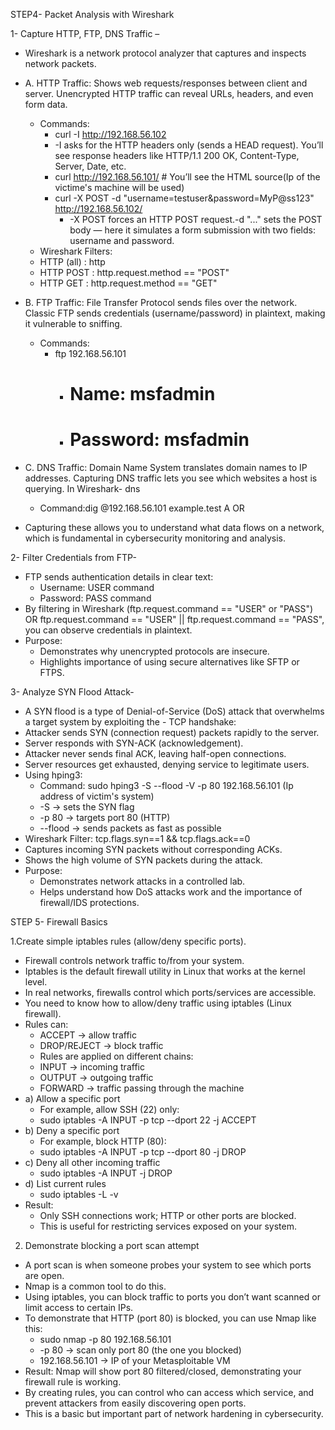 
STEP4-  Packet Analysis with Wireshark

1- Capture HTTP, FTP, DNS Traffic –

 - Wireshark is a network protocol analyzer that captures and inspects network packets.
  
 - A. HTTP Traffic: Shows web requests/responses between client and server. Unencrypted HTTP traffic can reveal URLs, headers, and even form data.
    - Commands:
        - curl -I http://192.168.56.102
         - -I asks for the HTTP headers only (sends a HEAD request). You’ll see response headers like HTTP/1.1 200 OK, Content-Type, Server, Date, etc.
        - curl http://192.168.56.101/   # You’ll see the HTML source(Ip of the victime's machine will be used)
        - curl -X POST -d "username=testuser&password=MyP@ss123" http://192.168.56.102/
           - -X POST forces an HTTP POST request.-d "..." sets the POST body — here it simulates a form submission with two fields: username and password.
    - Wireshark Filters:
     - HTTP (all) : http
     - HTTP POST : http.request.method == "POST"
     - HTTP GET : http.request.method == "GET"    

 - B. FTP Traffic: File Transfer Protocol sends files over the network. Classic FTP sends credentials (username/password) in plaintext, making it vulnerable to sniffing.
    - Commands:
       - ftp 192.168.56.101
         - # Name: msfadmin
         - # Password: msfadmin
 - C. DNS Traffic: Domain Name System translates domain names to IP addresses. Capturing DNS traffic lets you see which websites a host is querying. In Wireshark- dns
    - Command:dig @192.168.56.101 example.test A OR 
 - Capturing these allows you to understand what data flows on a network, which is fundamental in cybersecurity monitoring and analysis.

2- Filter Credentials from FTP-

 - FTP sends authentication details in clear text:
   - Username: USER command
   - Password: PASS command
 - By filtering in Wireshark (ftp.request.command == "USER" or "PASS") OR ftp.request.command == "USER" || ftp.request.command == "PASS", you can observe credentials in plaintext.
 - Purpose:
   - Demonstrates why unencrypted protocols are insecure.
   - Highlights importance of using secure alternatives like SFTP or FTPS.

3- Analyze SYN Flood Attack-

 - A SYN flood is a type of Denial-of-Service (DoS) attack that overwhelms a target system by exploiting the - TCP handshake:
 - Attacker sends SYN (connection request) packets rapidly to the server.
 - Server responds with SYN-ACK (acknowledgement).
 - Attacker never sends final ACK, leaving half-open connections.
 - Server resources get exhausted, denying service to legitimate users.
 - Using hping3:
    - Command: sudo hping3 -S --flood -V -p 80 192.168.56.101 (Ip address of victim's system)
    - -S → sets the SYN flag
    - -p 80 → targets port 80 (HTTP)
    - --flood → sends packets as fast as possible
 - Wireshark Filter: tcp.flags.syn==1 && tcp.flags.ack==0
 - Captures incoming SYN packets without corresponding ACKs.
 - Shows the high volume of SYN packets during the attack.
- Purpose:
  - Demonstrates network attacks in a controlled lab.
  - Helps understand how DoS attacks work and the importance of firewall/IDS protections.

STEP 5-   Firewall Basics

1.Create simple iptables rules (allow/deny specific ports).

- Firewall controls network traffic to/from your system.
- Iptables is the default firewall utility in Linux that works at the kernel level.
- In real networks, firewalls control which ports/services are accessible.
- You need to know how to allow/deny traffic using iptables (Linux firewall).
- Rules can:
   - ACCEPT → allow traffic
   - DROP/REJECT → block traffic
   - Rules are applied on different chains:
   - INPUT → incoming traffic
   - OUTPUT → outgoing traffic
   - FORWARD → traffic passing through the machine
- a) Allow a specific port
   - For example, allow SSH (22) only:
   - sudo iptables -A INPUT -p tcp --dport 22 -j ACCEPT
- b) Deny a specific port
   - For example, block HTTP (80):
   - sudo iptables -A INPUT -p tcp --dport 80 -j DROP
- c) Deny all other incoming traffic
   - sudo iptables -A INPUT -j DROP
- d) List current rules
   - sudo iptables -L -v
- Result:
   - Only SSH connections work; HTTP or other ports are blocked.
   - This is useful for restricting services exposed on your system.
   
2. Demonstrate blocking a port scan attempt

- A port scan is when someone probes your system to see which ports are open.
- Nmap is a common tool to do this.
- Using iptables, you can block traffic to ports you don’t want scanned or limit access to certain IPs.
- To demonstrate that HTTP (port 80) is blocked, you can use Nmap like this:
  - sudo nmap -p 80 192.168.56.101
  - -p 80 → scan only port 80 (the one you blocked)
  - 192.168.56.101 → IP of your Metasploitable VM
- Result: Nmap will show port 80 filtered/closed, demonstrating your firewall rule is working.
- By creating rules, you can control who can access which service, and prevent attackers from easily discovering open ports.
- This is a basic but important part of network hardening in cybersecurity.

